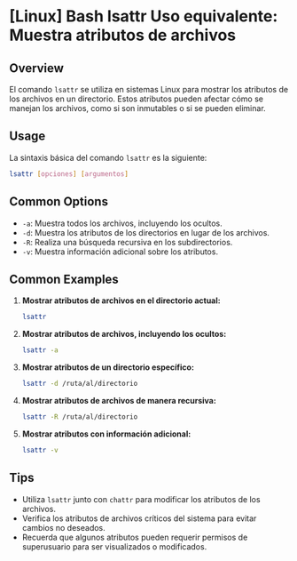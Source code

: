# [Linux] Bash lsattr Uso equivalente: Muestra atributos de archivos

## Overview
El comando `lsattr` se utiliza en sistemas Linux para mostrar los atributos de los archivos en un directorio. Estos atributos pueden afectar cómo se manejan los archivos, como si son inmutables o si se pueden eliminar.

## Usage
La sintaxis básica del comando `lsattr` es la siguiente:

```bash
lsattr [opciones] [argumentos]
```

## Common Options
- `-a`: Muestra todos los archivos, incluyendo los ocultos.
- `-d`: Muestra los atributos de los directorios en lugar de los archivos.
- `-R`: Realiza una búsqueda recursiva en los subdirectorios.
- `-v`: Muestra información adicional sobre los atributos.

## Common Examples
1. **Mostrar atributos de archivos en el directorio actual:**

   ```bash
   lsattr
   ```

2. **Mostrar atributos de archivos, incluyendo los ocultos:**

   ```bash
   lsattr -a
   ```

3. **Mostrar atributos de un directorio específico:**

   ```bash
   lsattr -d /ruta/al/directorio
   ```

4. **Mostrar atributos de archivos de manera recursiva:**

   ```bash
   lsattr -R /ruta/al/directorio
   ```

5. **Mostrar atributos con información adicional:**

   ```bash
   lsattr -v
   ```

## Tips
- Utiliza `lsattr` junto con `chattr` para modificar los atributos de los archivos.
- Verifica los atributos de archivos críticos del sistema para evitar cambios no deseados.
- Recuerda que algunos atributos pueden requerir permisos de superusuario para ser visualizados o modificados.